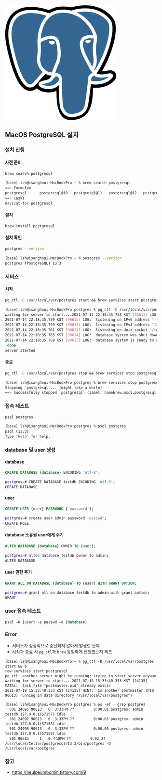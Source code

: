 ![PostgreSQL](./images/PostgreSQL.png)



## MacOS PostgreSQL 설치



### 설치 진행

#### 사전 준비

```bash
brew search postgresql
```

```bash
(base) lsh@isanghoui-MacBookPro ~ % brew search postgresql
==> Formulae
postgresql      postgresql@10   postgresql@11   postgresql@12   postgresql@9.4  postgresql@9.5  postgresql@9.6  qt-postgresql
==> Casks
navicat-for-postgresql
```



#### 설치

```bash
brew install postgresql
```



#### 설치 확인

```bash
postgres --version
```

```bash
(base) lsh@isanghoui-MacBookPro ~ % postgres --version
postgres (PostgreSQL) 13.3
```



### 서비스 

#### 시작

```bash
pg_ctl -D /usr/local/var/postgres start && brew services start postgresql
```

```bash
(base) lsh@isanghoui-MacBookPro postgres % pg_ctl -D /usr/local/var/postgres start && brew services start postgresql
waiting for server to start....2021-07-14 22:18:35.758 KST [90613] LOG:  starting PostgreSQL 13.3 on x86_64-apple-darwin20.4.0, compiled by Apple clang version 12.0.5 (clang-1205.0.22.9), 64-bit
2021-07-14 22:18:35.759 KST [90613] LOG:  listening on IPv6 address "::1", port 5432
2021-07-14 22:18:35.759 KST [90613] LOG:  listening on IPv4 address "127.0.0.1", port 5432
2021-07-14 22:18:35.761 KST [90613] LOG:  listening on Unix socket "/tmp/.s.PGSQL.5432"
2021-07-14 22:18:35.765 KST [90614] LOG:  database system was shut down at 2021-07-14 22:18:22 KST
2021-07-14 22:18:35.769 KST [90613] LOG:  database system is ready to accept connections
 done
server started
```



#### 종료

```bash
pg_ctl -D /usr/local/var/postgres stop && brew services stop postgresql
```

```bash
(base) lsh@isanghoui-MacBookPro postgres % brew services stop postgresql
Stopping `postgresql`... (might take a while)
==> Successfully stopped `postgresql` (label: homebrew.mxcl.postgresql)
```



### 접속 테스트

```bash
psql postgres
```

```bash
(base) lsh@isanghoui-MacBookPro postgres % psql postgres
psql (13.3)
Type "help" for help.
```



### database 및 user 생성

#### database

```sql
CREATE DATABASE {database} ENCODING 'utf-8';
```

```bash
postgres=# CREATE DATABASE testdb ENCODING 'utf-8';
CREATE DATABASE
```



#### user

```sql
CREATE USER {user} PASSWORD {'password'};
```

```bash
postgres=# create user admin password 'passwd';
CREATE ROLE
```



#### database 소유권 user에게 주기

```sql
ALTER DATABASE {database} OWNER TO {user};
```

```bash
postgres=# alter database testdb owner to admin;
ALTER DATABASE
```



#### user 권한 주기

```sql
GRANT ALL ON DATABASE {database} TO {user} WITH GRANT OPTION;
```

```bash
postgres=# grant all on database testdb to admin with grant option;
GRANT
```



### user 접속 테스트

```sql
psql –U {user} -p passwd –d {database]
```



### Error

- 서비스가 정상적으로 중단되지 않아서 발생한 문제
- 시작과 종료 시 `pg_ctl`과 `brew` 동일하게 진행했는지 체크

```
(base) lsh@isanghoui-MacBookPro ~ % pg_ctl -D /usr/local/var/postgres start && b
rew services start postgresql
pg_ctl: another server might be running; trying to start server anyway
waiting for server to start....2021-07-18 15:33:40.353 KST [24135] FATAL:  lock file "postmaster.pid" already exists
2021-07-18 15:33:40.353 KST [24135] HINT:  Is another postmaster (PID 90613) running in data directory "/usr/local/var/postgres"?
```

```
(base) lsh@isanghoui-MacBookPro postgres % ps -ef | grep postgres
  501 24095 90613   0  3:33PM ??         0:00.01 postgres: admin testdb 127.0.0.1(57157) idle
  501 24097 90613   0  3:33PM ??         0:00.03 postgres: admin testdb 127.0.0.1(57158) idle
  501 24098 90613   0  3:33PM ??         0:00.00 postgres: admin testdb 127.0.0.1(57159) idle
  501 90613     1   0 수10PM ??         0:02.24 /usr/local/Cellar/postgresql/13.3/bin/postgres -D /usr/local/var/postgres
```



### 참고

- https://neulpeumbomin.tistory.com/9